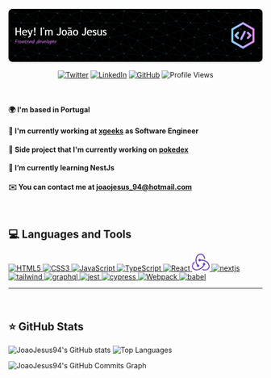 ![Header](./github-header-image.png)

<div align="center">

[![Twitter](https://img.shields.io/badge/TWITTER-555555?logo=twitter&style=for-the-badge)](https://twitter.com/JoaoJesus_94)
[![LinkedIn](https://img.shields.io/badge/LINKEDIN-555555?logo=linkedin&style=for-the-badge)](https://www.linkedin.com/in/joaojesus94)
[![GitHub](https://img.shields.io/badge/GITHUB-555555?logo=github&style=for-the-badge)](https://github.com/JoaoJesus94)
![Profile Views](https://komarev.com/ghpvc/?username=JoaoJesus94&style=for-the-badge&color=874c92)

</div>

<br />

#### 🌍  I'm based in Portugal
#### 💼  I'm currently working at [xgeeks](https://www.xgeeks.io) as **Software Engineer**
#### 🚀  Side project that I'm currently working on [pokedex](https://github.com/JoaoJesus94/pokedex)
<!-- #### 🖥️  See my portfolio at [joaojesus.me](http://joaojesus.me) -->
#### 🧠  I’m currently learning **NestJs**
#### ✉️  You can contact me at [joaojesus_94@hotmail.com](mailto:joaojesus_94@hotmail.com)

<br />

## 💻 Languages and Tools

<a href="https://developer.mozilla.org/en-US/docs/Glossary/HTML5" target="_blank" rel="noreferrer">
  <img src="https://raw.githubusercontent.com/danielcranney/readme-generator/main/public/icons/skills/html5-colored.svg" width="35" height="35" alt="HTML5"/>
</a>
<a href="https://www.w3.org/TR/CSS/#css" target="_blank" rel="noreferrer">
  <img src="https://raw.githubusercontent.com/danielcranney/readme-generator/main/public/icons/skills/css3-colored.svg" width="35" height="35" alt="CSS3" />
</a>
<a href="https://developer.mozilla.org/en-US/docs/Web/JavaScript" target="_blank" rel="noreferrer">
  <img src="https://raw.githubusercontent.com/danielcranney/readme-generator/main/public/icons/skills/javascript-colored.svg" width="35" height="35" alt="JavaScript" />
</a>
<a href="https://www.typescriptlang.org/" target="_blank" rel="noreferrer">
  <img src="https://raw.githubusercontent.com/danielcranney/readme-generator/main/public/icons/skills/typescript-colored.svg" width="35" height="35" alt="TypeScript" />
</a>
<a href="https://reactjs.org/" target="_blank" rel="noreferrer">
  <img src="https://raw.githubusercontent.com/danielcranney/readme-generator/main/public/icons/skills/react-colored.svg" width="35" height="35" alt="React" />
</a>
<a href="https://redux.js.org" target="_blank" rel="noreferrer">
  <img src="https://raw.githubusercontent.com/devicons/devicon/master/icons/redux/redux-original.svg" alt="redux" width="35" height="35" />
</a>
<a href="https://nextjs.org/" target="_blank" rel="noreferrer">
  <img src="https://cdn.worldvectorlogo.com/logos/nextjs-2.svg" alt="nextjs" width="35" height="35" />
</a>
<a href="https://tailwindcss.com/" target="_blank" rel="noreferrer">
  <img src="https://www.vectorlogo.zone/logos/tailwindcss/tailwindcss-icon.svg" alt="tailwind" width="35" height="35" />
</a>
<a href="https://graphql.org" target="_blank" rel="noreferrer">
  <img src="https://www.vectorlogo.zone/logos/graphql/graphql-icon.svg" alt="graphql" width="35" height="35" />
</a>
<a href="https://jestjs.io" target="_blank" rel="noreferrer">
  <img src="https://www.vectorlogo.zone/logos/jestjsio/jestjsio-icon.svg" alt="jest" width="35" height="35" />
</a>
<a href="https://www.cypress.io" target="_blank" rel="noreferrer">
  <img src="https://raw.githubusercontent.com/simple-icons/simple-icons/6e46ec1fc23b60c8fd0d2f2ff46db82e16dbd75f/icons/cypress.svg" alt="cypress" width="35" height="35" />
</a>
<a href="https://webpack.js.org/" target="_blank" rel="noreferrer">
  <img src="https://raw.githubusercontent.com/danielcranney/readme-generator/main/public/icons/skills/webpack-colored.svg" width="35" height="35" alt="Webpack" />
</a>
<a href="https://babeljs.io/" target="_blank" rel="noreferrer">
  <img src="https://upload.wikimedia.org/wikipedia/commons/0/02/Babel_Logo.svg" alt="babel" width="35" height="35" />
</a>

<br />

---

<br />

## ⭐ GitHub Stats

![JoaoJesus94's GitHub stats](https://github-readme-stats.vercel.app/api?username=JoaoJesus94&show_icons=true&count_private=true&title_color=0891b2&text_color=ffffff&icon_color=0891b2&bg_color=1c1917&hide_border=trued&hide=contribs&card_width=480)
![Top Languages](https://github-readme-stats.vercel.app/api/top-langs/?username=JoaoJesus94&layout=compact&langs_count=10&title_color=0891b2&text_color=ffffff&icon_color=0891b2&bg_color=1c1917&hide_border=true&locale=en&custom_title=Top%20Languages)

![JoaoJesus94's GitHub Commits Graph](https://activity-graph.herokuapp.com/graph?username=JoaoJesus94&bg_color=1c1917&color=ffffff&line=0891b2&point=ffffff&area_color=1c1917&area=true&hide_border=true&custom_title=GitHub%20Commits%20Graph)